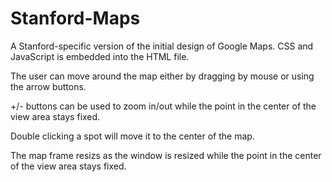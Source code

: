 # Stanford-Maps
A Stanford-specific version of  the initial design of Google Maps.
CSS and JavaScript is embedded into the HTML file.

The user can move around the map either by dragging by mouse or using the arrow buttons.

+/- buttons can be used to zoom in/out while the point in the center of the view area stays fixed.

Double clicking a spot will move it to the center of the map.

The map frame resizs as the window is resized while the point in the center of the view area stays fixed.

